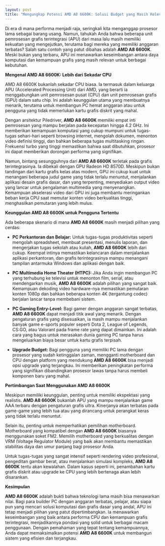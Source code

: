 ```yaml
---
layout: post
title: "Mengungkap Potensi AMD A8 6600K: Solusi Budget yang Masih Relevan"
---
```


Di era di mana performa menjadi raja, seringkali kita menganggap prosesor lama sebagai barang usang. Namun, tahukah Anda bahwa beberapa unit pemrosesan grafis terintegrasi (APU) dari masa lalu masih memiliki kekuatan yang mengejutkan, terutama bagi mereka yang memiliki anggaran terbatas? Salah satu contoh yang patut dibahas adalah **AMD A8 6600K**. Meski bukan yang terbaru, APU ini menawarkan keseimbangan antara daya komputasi dan kemampuan grafis yang masih relevan untuk berbagai kebutuhan.

**Mengenal AMD A8 6600K: Lebih dari Sekadar CPU**

AMD A8 6600K bukanlah sekadar CPU biasa. Ia termasuk dalam keluarga APU (Accelerated Processing Unit) dari AMD, yang berarti ia menggabungkan unit pemrosesan pusat (CPU) dan unit pemrosesan grafis (GPU) dalam satu chip. Ini adalah keunggulan utama yang membuatnya menarik, terutama untuk membangun PC hemat anggaran atau untuk pengguna yang tidak memerlukan kartu grafis diskrit yang mahal.

Dengan arsitektur Piledriver, **AMD A8 6600K** memiliki empat inti pemrosesan yang mampu berjalan pada kecepatan hingga 4.2 GHz. Ini memberikan kemampuan komputasi yang cukup mumpuni untuk tugas-tugas sehari-hari seperti browsing internet, mengolah dokumen, menonton video definisi tinggi, dan bahkan beberapa tugas multitasking ringan. Frekuensi turbo yang tinggi memastikan bahwa saat dibutuhkan, prosesor ini dapat memberikan dorongan performa yang signifikan.

Namun, bintang sesungguhnya dari **AMD A8 6600K** terletak pada grafis terintegrasinya. Ia dibekali dengan GPU Radeon HD 8570D. Meskipun bukan tandingan dari kartu grafis kelas atas modern, GPU ini cukup kuat untuk menangani beberapa judul game yang tidak terlalu menuntut, menjalankan aplikasi desain grafis dasar, dan yang terpenting, menyediakan output video yang lancar untuk pengalaman multimedia yang menyenangkan. Kemampuan akselerasi video dari GPU ini juga membantu meringankan beban kerja CPU saat memutar konten video berkualitas tinggi, menghasilkan pemutaran yang lebih mulus.

**Keunggulan AMD A8 6600K untuk Pengguna Tertentu**

Ada beberapa skenario di mana **AMD A8 6600K** masih menjadi pilihan yang cerdas:

*   **PC Perkantoran dan Belajar:** Untuk tugas-tugas produktivitas seperti mengolah spreadsheet, membuat presentasi, menulis laporan, dan mengerjakan tugas sekolah atau kuliah, **AMD A8 6600K** lebih dari cukup. Keempat intinya memastikan kelancaran dalam menjalankan aplikasi perkantoran, dan grafis terintegrasinya mampu menangani tampilan antarmuka Windows dan aplikasi dengan baik.

*   **PC Multimedia Home Theater (HTPC):** Jika Anda ingin membangun PC yang terhubung ke televisi untuk menonton film, serial, atau mendengarkan musik, **AMD A8 6600K** adalah pilihan yang sangat baik. Kemampuan dekoding video hardware-nya memastikan pemutaran konten 1080p dan bahkan beberapa konten 4K (tergantung codec) berjalan lancar tanpa membebani sistem.

*   **PC Gaming Entry-Level:** Bagi gamer dengan anggaran sangat terbatas, **AMD A8 6600K** dapat menjadi titik awal yang menarik. Dengan pengaturan grafis yang disesuaikan, ia masih mampu menjalankan banyak game e-sports populer seperti Dota 2, League of Legends, CS:GO, atau Valorant pada frame rate yang dapat dimainkan. Ini adalah cara yang bagus untuk merasakan dunia gaming PC tanpa harus mengeluarkan biaya besar untuk kartu grafis terpisah.

*   **Upgrade Budget:** Bagi pengguna yang memiliki PC lama dengan prosesor yang sudah ketinggalan zaman, mengganti motherboard dan CPU dengan platform yang mendukung **AMD A8 6600K** bisa menjadi opsi upgrade yang terjangkau. Ini memberikan peningkatan performa yang signifikan dibandingkan prosesor lawas tanpa harus membeli komponen baru yang mahal.

**Pertimbangan Saat Menggunakan AMD A8 6600K**

Meskipun memiliki keunggulan, penting untuk memiliki ekspektasi yang realistis. **AMD A8 6600K** bukanlah APU yang mampu menjalankan game AAA terbaru dengan pengaturan grafis ultra. Kinerjanya akan terbatas pada game-game yang lebih tua atau yang dirancang untuk perangkat keras yang tidak terlalu menuntut.

Selain itu, penting untuk memperhatikan pemilihan motherboard. Motherboard yang kompatibel dengan **AMD A8 6600K** biasanya menggunakan soket FM2. Memilih motherboard yang berkualitas dengan VRM (Voltage Regulator Module) yang baik akan membantu memastikan stabilitas daya dan umur panjang bagi prosesor Anda.

Untuk tugas-tugas yang sangat intensif seperti rendering video profesional, pengeditan gambar berat, atau menjalankan simulasi kompleks, **AMD A8 6600K** tentu akan kewalahan. Dalam kasus seperti ini, penambahan kartu grafis diskrit atau upgrade ke CPU yang lebih bertenaga akan lebih disarankan.

**Kesimpulan**

**AMD A8 6600K** adalah bukti bahwa teknologi lama masih bisa menawarkan nilai. Bagi para builder PC dengan anggaran terbatas, pelajar, atau siapa pun yang mencari solusi komputasi dan grafis dasar yang andal, APU ini tetap menjadi pilihan yang patut dipertimbangkan. Ia menawarkan keseimbangan yang baik antara performa CPU dan kemampuan grafis terintegrasi, menjadikannya pondasi yang solid untuk berbagai macam penggunaan. Dengan pemahaman yang tepat tentang kemampuannya, Anda dapat memaksimalkan potensi **AMD A8 6600K** untuk membangun sistem yang efisien dan terjangkau.
